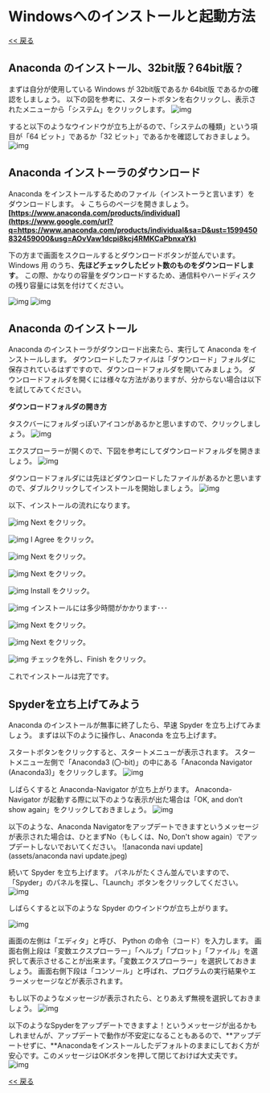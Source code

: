 # Windowsへのインストールと起動方法

[<< 戻る](../)

## Anaconda のインストール、32bit版？64bit版？

まずは自分が使用している Windows が 32bit版であるか 64bit版 であるかの確認をしましょう。
以下の図を参考に、スタートボタンを右クリックし、表示されたメニューから「システム」をクリックします。
![img](assets/image16.png)




すると以下のようなウインドウが立ち上がるので、「システムの種類」という項目が「64 ビット」であるか「32 ビット」であるかを確認しておきましょう。
![img](assets/image10.png)





## Anaconda インストーラのダウンロード

Anaconda をインストールするためのファイル（インストーラと言います）をダウンロードします。
↓ こちらのページを開きましょう。
**[https://www.anaconda.com/products/individual](https://www.google.com/url?q=https://www.anaconda.com/products/individual&sa=D&ust=1599450832459000&usg=AOvVaw1dcpi8kcj4RMKCaPbnxaYk)**

下の方まで画面をスクロールするとダウンロードボタンが並んでいます。Windows 用 のうち、**先ほどチェックしたビット数のものをダウンロードします**。
この際、かなりの容量をダウンロードするため、通信料やハードディスクの残り容量には気を付けてください。

![img](assets/image6.png)
![img](assets/image15.png)




## Anaconda のインストール

Anaconda のインストーラがダウンロード出来たら、実行して Anaconda をインストールします。
ダウンロードしたファイルは「ダウンロード」フォルダに保存されているはずですので、ダウンロードフォルダを開いてみましょう。
ダウンロードフォルダを開くには様々な方法がありますが、分からない場合は以下を試してみてください。


**ダウンロードフォルダの開き方**

タスクバーにフォルダっぽいアイコンがあるかと思いますので、クリックしましょう。 ![img](assets/image20.png)

エクスプローラーが開くので、下図を参考にしてダウンロードフォルダを開きましょう。 
![img](assets/image19.png) 



ダウンロードフォルダには先ほどダウンロードしたファイルがあるかと思いますので、ダブルクリックしてインストールを開始しましょう。
![img](assets/image13.png)




以下、インストールの流れになります。

![img](assets/image9.png)
Next をクリック。



![img](assets/image18.png)
I Agree をクリック。



![img](assets/image3.png)
Next をクリック。



![img](assets/image11.png)
Next をクリック。



![img](assets/image12.png)
Install をクリック。



![img](assets/image21.png)
インストールには多少時間がかかります･･･



![img](assets/image8.png)
Next をクリック。



![img](assets/image5.png)
Next をクリック。



![img](assets/image2.png)
チェックを外し、Finish をクリック。



これでインストールは完了です。



## Spyderを立ち上げてみよう


Anaconda のインストールが無事に終了したら、早速 Spyder を立ち上げてみましょう。
まずは以下のように操作し、Anaconda を立ち上げます。




スタートボタンをクリックすると、スタートメニューが表示されます。
スタートメニュー左側で「Anaconda3 (〇-bit)」の中にある「Anaconda Navigator (Anaconda3)」をクリックします。
![img](assets/image17.png)



しばらくすると Anaconda-Navigator が立ち上がります。
Anaconda-Navigator が起動する際に以下のような表示が出た場合は「OK, and don’t show again」をクリックしておきましょう。
![img](assets/image1.png)



以下のような、Anaconda Navigatorをアップデートできますというメッセージが表示された場合は、ひとまずNo（もしくは、No, Don't show again）でアップデートしないでおいてください。
![anaconda navi update](assets/anaconda navi update.jpeg)



続いて Spyder を立ち上げます。
パネルがたくさん並んでいますので、「Spyder」のパネルを探し、「Launch」ボタンをクリックしてください。
![img](assets/image14.png)



しばらくすると以下のような Spyder のウインドウが立ち上がります。

![img](assets/image7.png)

画面の左側は「エディタ」と呼び、 Python の命令（コード）を入力します。
画面右側上段は「変数エクスプローラー」「ヘルプ」「プロット」「ファイル」を選択して表示させることが出来ます。「変数エクスプローラー」を選択しておきましょう。
画面右側下段は「コンソール」と呼ばれ、プログラムの実行結果やエラーメッセージなどが表示されます。



もし以下のようなメッセージが表示されたら、とりあえず無視を選択しておきましょう。
![img](assets/image4.png)



以下のようなSpyderをアップデートできますよ！というメッセージが出るかもしれませんが、アップデートで動作が不安定になることもあるので、**アップデートせずに、**Anacondaをインストールしたデフォルトのままにしておく方が安心です。このメッセージはOKボタンを押して閉じておけば大丈夫です。
![img](assets/update.png)



[<< 戻る](../)
